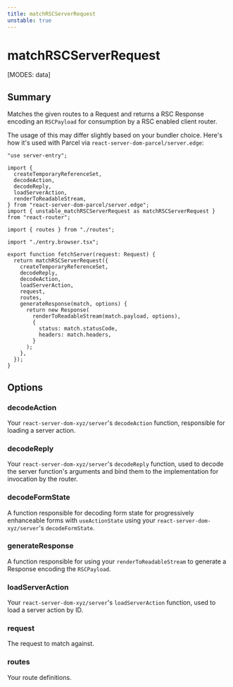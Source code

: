 ```yaml
---
title: matchRSCServerRequest
unstable: true
---
```


# matchRSCServerRequest

[MODES: data]

## Summary

Matches the given routes to a Request and returns a RSC Response encoding an `RSCPayload` for consumption by a RSC enabled client router.

The usage of this may differ slightly based on your bundler choice. Here's how it's used with Parcel via `react-server-dom-parcel/server.edge`:

```tsx filename=entry.rsc.ts lines=[10,17-33]
"use server-entry";

import {
  createTemporaryReferenceSet,
  decodeAction,
  decodeReply,
  loadServerAction,
  renderToReadableStream,
} from "react-server-dom-parcel/server.edge";
import { unstable_matchRSCServerRequest as matchRSCServerRequest } from "react-router";

import { routes } from "./routes";

import "./entry.browser.tsx";

export function fetchServer(request: Request) {
  return matchRSCServerRequest({
    createTemporaryReferenceSet,
    decodeReply,
    decodeAction,
    loadServerAction,
    request,
    routes,
    generateResponse(match, options) {
      return new Response(
        renderToReadableStream(match.payload, options),
        {
          status: match.statusCode,
          headers: match.headers,
        }
      );
    },
  });
}
```

## Options

### decodeAction

Your `react-server-dom-xyz/server`'s `decodeAction` function, responsible for loading a server action.

### decodeReply

Your `react-server-dom-xyz/server`'s `decodeReply` function, used to decode the server function's arguments and bind them to the implementation for invocation by the router.

### decodeFormState

A function responsible for decoding form state for progressively enhanceable forms with `useActionState` using your `react-server-dom-xyz/server`'s `decodeFormState`.

### generateResponse

A function responsible for using your `renderToReadableStream` to generate a Response encoding the `RSCPayload`.

### loadServerAction

Your `react-server-dom-xyz/server`'s `loadServerAction` function, used to load a server action by ID.

### request

The request to match against.

### routes

Your route definitions.
